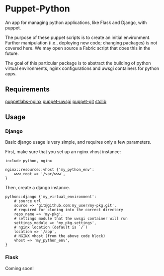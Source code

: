 # Puppet-Python #

An app for managing python applications, like Flask and Django, with puppet.

The purpose of these puppet scripts is to create an initial environment. Further manipulation (i.e., deploying new code; changing packages) is not covered here.  We may open source a Fabric script that does this in the future.

The goal of this particular package is to abstract the building of python virtual environments, nginx configurations and uwsgi containers for python apps.

## Requirements ##

[puppetlabs-nginx](https://github.com/washingtonpost/puppetlabs-nginx)
[puppet-uwsgi](https://github.com/washingtonpost/puppet-uwsgi)
[puppet-git](https://github.com/washingtonpost/puppet-git)
[stdlib](https://github.com/puppetlabs/puppetlabs-stdlib)

## Usage ##

### Django ###

Basic django usage is very simple, and requires only a few parameters.

First, make sure that you set up an nginx vhost instance:

    include python, nginx

    nginx::resource::vhost {'my_python_env':
        www_root => '/var/www',
    }


Then, create a django instance.

    python::django {'my_virtual_environment':
        # source url
        source => 'git@github.com:my_user/my-pkg.git',
        # required for cloning into the correct directory
        repo_name => 'my-pkg',
        # settings module that the uwsgi container will run
        settings_module => 'my_pkg.settings',
        # nginx location (default is `/`)
        location => '/app',
        # NGINX vhost (from the above code block)
        vhost => 'my_python_env',
    }


### Flask ###

Coming soon!